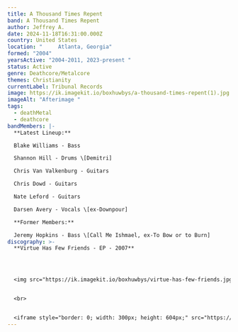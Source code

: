```yaml
---
title: A Thousand Times Repent
band: A Thousand Times Repent
author: Jeffrey A.
date: 2024-11-18T16:31:00.000Z
country: United States
location: "     Atlanta, Georgia"
formed: "2004"
yearsActive: "2004-2011, 2023-present "
status: Active
genre: Deathcore/Metalcore
themes: Christianity
currentLabel: Tribunal Records
image: https://ik.imagekit.io/boxhuwbys/a-thousand-times-repent(1).jpg
imageAlt: "Afterimage "
tags:
  - deathMetal
  - deathcore
bandMembers: |-
  **Latest Lineup:**

  Blake Williams - Bass  

  Shannon Hill - Drums \[Demitri]  

  Chris Van Valkenburg - Guitars  

  Chris Dowd - Guitars  

  Nate Leford - Guitars  

  Darsen Avery - Vocals \[ex-Downpour]  

  **Former Members:**

  Jeremy Hopkins - Bass \[Call Me Ishmael, ex-To Bow or to Burn]
discography: >-
  **Virtue Has Few Friends - EP - 2007** 




  <img src="https://ik.imagekit.io/boxhuwbys/virtue-has-few-friends.jpg" alt="A Thousand Times Repent - Virtue Has Few Friends - EP cover" style="width:300px; height:auto;">


  <br>


  <iframe style="border: 0; width: 300px; height: 604px;" src="https://bandcamp.com/EmbeddedPlayer/album=4284159659/size=large/bgcol=333333/linkcol=0f91ff/transparent=true/" seamless><a href="https://secretswarmrecords.bandcamp.com/album/virtue-has-few-friends">Virtue Has Few Friends by A Thousand Times Repent</a></iframe>
---
```

